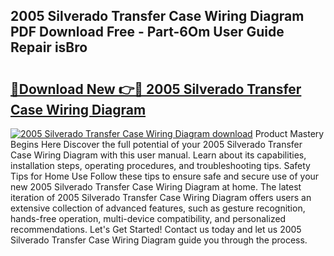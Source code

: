 ## 2005 Silverado Transfer Case Wiring Diagram PDF Download Free - Part-6Om User Guide Repair isBro

# <h2><a href="http://dfksi6v.blite.top/?on=2005+Silverado+Transfer+Case+Wiring+Diagram">🔗Download New 👉🔴 2005 Silverado Transfer Case Wiring Diagram</a></h2>

[![2005 Silverado Transfer Case Wiring Diagram download](https://i.imgur.com/lujVjoI.png)](http://dfksi6v.blite.top/?on=2005+Silverado+Transfer+Case+Wiring+Diagram)
Product Mastery Begins Here Discover the full potential of your 2005 Silverado Transfer Case Wiring Diagram with this user manual. Learn about its capabilities, installation steps, operating procedures, and troubleshooting tips. Safety Tips for Home Use Follow these tips to ensure safe and secure use of your new 2005 Silverado Transfer Case Wiring Diagram at home. The latest iteration of 2005 Silverado Transfer Case Wiring Diagram offers users an extensive collection of advanced features, such as gesture recognition, hands-free operation, multi-device compatibility, and personalized recommendations. Let's Get Started! Contact us today and let us 2005 Silverado Transfer Case Wiring Diagram guide you through the process.
